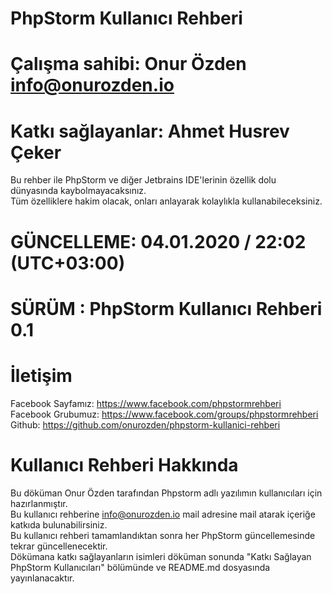 # PhpStorm Kullanıcı Rehberi
# Çalışma sahibi: Onur Özden <info@onurozden.io>
# Katkı sağlayanlar: Ahmet Husrev Çeker

Bu rehber ile PhpStorm ve diğer Jetbrains IDE'lerinin özellik dolu dünyasında kaybolmayacaksınız.<br/> 
Tüm özelliklere hakim olacak, onları anlayarak kolaylıkla kullanabileceksiniz.<br/>


# GÜNCELLEME: 04.01.2020 / 22:02 (UTC+03:00)
# SÜRÜM : PhpStorm Kullanıcı Rehberi 0.1

# İletişim
Facebook Sayfamız: https://www.facebook.com/phpstormrehberi<br/>
Facebook Grubumuz: https://www.facebook.com/groups/phpstormrehberi<br/>
Github: https://github.com/onurozden/phpstorm-kullanici-rehberi<br/>

# Kullanıcı Rehberi Hakkında
Bu döküman Onur Özden tarafından Phpstorm adlı yazılımın kullanıcıları için hazırlanmıştır.<br/>
Bu kullanıcı rehberine info@onurozden.io mail adresine mail atarak içeriğe katkıda bulunabilirsiniz.<br/>
Bu kullanıcı rehberi tamamlandıktan sonra her PhpStorm güncellemesinde tekrar güncellenecektir.<br/>
Dökümana katkı sağlayanların isimleri döküman sonunda "Katkı Sağlayan PhpStorm Kullanıcıları" bölümünde ve README.md dosyasında yayınlanacaktır.<br/>
